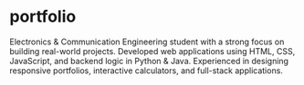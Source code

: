 # portfolio
Electronics &amp; Communication Engineering student with a strong focus on building real-world projects. Developed web applications using HTML, CSS, JavaScript, and backend logic in Python &amp; Java. Experienced in designing responsive portfolios, interactive calculators, and full-stack applications. 
